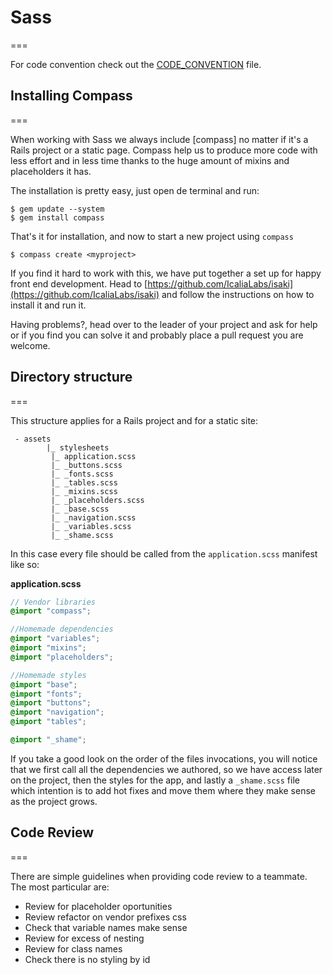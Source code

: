 # Sass
===

For code convention check out the [CODE_CONVENTION]() file.

## Installing Compass
===

When working with Sass we always include [compass] no matter if it's a Rails project or a static page. Compass help us to produce more code with less effort and in less time thanks to the huge amount of mixins and placeholders it has.

The installation is pretty easy, just open de terminal and run:

```
$ gem update --system
$ gem install compass
```

That's it for installation, and now to start a new project using `compass`

```
$ compass create <myproject>
```

If you find it hard to work with this, we have put together a set up for happy front end development. Head to [https://github.com/IcaliaLabs/isaki](https://github.com/IcaliaLabs/isaki) and follow the instructions on how to install it and run it.

Having problems?, head over to the leader of your project and ask for help or if you find you can solve it and probably place a pull request you are welcome.

## Directory structure
===

This structure applies for a Rails project and for a static site:

```
 - assets
 		|_ stylesheets
 		 |_ application.scss
 		 |_ _buttons.scss
 		 |_ _fonts.scss
 		 |_ _tables.scss
 		 |_ _mixins.scss
 		 |_ _placeholders.scss
 		 |_ _base.scss
 		 |_ _navigation.scss
 		 |_ _variables.scss
 		 |_ _shame.scss
```

In this case every file should be called from the `application.scss` manifest like so:

**application.scss**

```scss
// Vendor libraries
@import "compass";

//Homemade dependencies
@import "variables";
@import "mixins";
@import "placeholders";

//Homemade styles
@import "base";
@import "fonts";
@import "buttons";
@import "navigation";
@import "tables";

@import "_shame";
```

If you take a good look on the order of the files invocations, you will notice that we first call all the dependencies we authored, so we have access later on the project, then the styles for the app, and lastly a `_shame.scss` file which intention is to add hot fixes and move them where they make sense as the project grows.



## Code Review
===

There are simple guidelines when providing code review to a teammate. The most particular are:

* Review for placeholder oportunities
* Review refactor on vendor prefixes css
* Check that variable names make sense
* Review for excess of nesting
* Review for class names
* Check there is no styling by id



